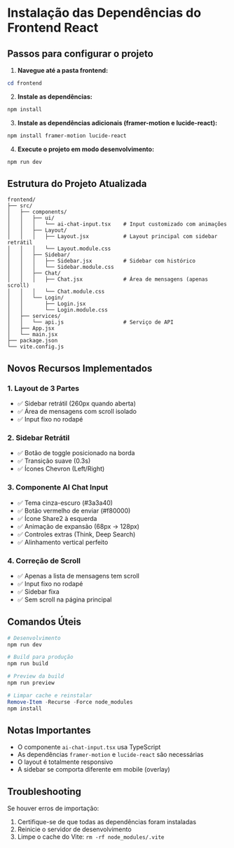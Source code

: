 # Instalação das Dependências do Frontend React

## Passos para configurar o projeto

1. **Navegue até a pasta frontend:**
```powershell
cd frontend
```

2. **Instale as dependências:**
```powershell
npm install
```

3. **Instale as dependências adicionais (framer-motion e lucide-react):**
```powershell
npm install framer-motion lucide-react
```

4. **Execute o projeto em modo desenvolvimento:**
```powershell
npm run dev
```

## Estrutura do Projeto Atualizada

```
frontend/
├── src/
│   ├── components/
│   │   ├── ui/
│   │   │   └── ai-chat-input.tsx    # Input customizado com animações
│   │   ├── Layout/
│   │   │   ├── Layout.jsx           # Layout principal com sidebar retrátil
│   │   │   └── Layout.module.css
│   │   ├── Sidebar/
│   │   │   ├── Sidebar.jsx          # Sidebar com histórico
│   │   │   └── Sidebar.module.css
│   │   ├── Chat/
│   │   │   ├── Chat.jsx             # Área de mensagens (apenas scroll)
│   │   │   └── Chat.module.css
│   │   └── Login/
│   │       ├── Login.jsx
│   │       └── Login.module.css
│   ├── services/
│   │   └── api.js                   # Serviço de API
│   ├── App.jsx
│   └── main.jsx
├── package.json
└── vite.config.js
```

## Novos Recursos Implementados

### 1. Layout de 3 Partes
- ✅ Sidebar retrátil (260px quando aberta)
- ✅ Área de mensagens com scroll isolado
- ✅ Input fixo no rodapé

### 2. Sidebar Retrátil
- ✅ Botão de toggle posicionado na borda
- ✅ Transição suave (0.3s)
- ✅ Ícones Chevron (Left/Right)

### 3. Componente AI Chat Input
- ✅ Tema cinza-escuro (#3a3a40)
- ✅ Botão vermelho de enviar (#f80000)
- ✅ Ícone Share2 à esquerda
- ✅ Animação de expansão (68px → 128px)
- ✅ Controles extras (Think, Deep Search)
- ✅ Alinhamento vertical perfeito

### 4. Correção de Scroll
- ✅ Apenas a lista de mensagens tem scroll
- ✅ Input fixo no rodapé
- ✅ Sidebar fixa
- ✅ Sem scroll na página principal

## Comandos Úteis

```powershell
# Desenvolvimento
npm run dev

# Build para produção
npm run build

# Preview da build
npm run preview

# Limpar cache e reinstalar
Remove-Item -Recurse -Force node_modules
npm install
```

## Notas Importantes

- O componente `ai-chat-input.tsx` usa TypeScript
- As dependências `framer-motion` e `lucide-react` são necessárias
- O layout é totalmente responsivo
- A sidebar se comporta diferente em mobile (overlay)

## Troubleshooting

Se houver erros de importação:
1. Certifique-se de que todas as dependências foram instaladas
2. Reinicie o servidor de desenvolvimento
3. Limpe o cache do Vite: `rm -rf node_modules/.vite`
